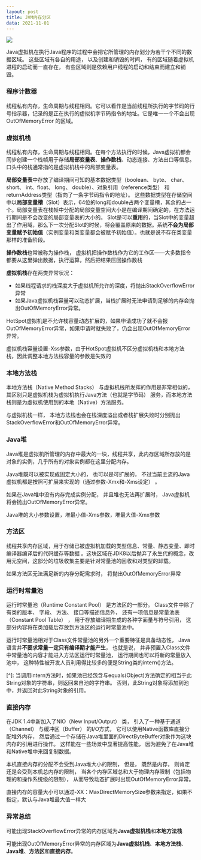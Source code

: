 ```yaml
---
layout: post
title: JVM内存分区
data: 2021-11-01
---
```




![](https://gitee.com/wecouldwin/blog-imag/raw/master/img/%E8%BF%90%E8%A1%8C%E6%97%B6%E6%95%B0%E6%8D%AE%E5%8C%BA%E5%9F%9F.png)



Java虚拟机在执行Java程序的过程中会把它所管理的内存划分为若干个不同的数据区域。 这些区域有各自的用途， 以及创建和销毁的时间， 有的区域随着虚拟机进程的启动而一直存在， 有些区域则是依赖用户线程的启动和结束而建立和销毁。   



### 程序计数器

线程私有内存，生命周期与线程相同。它可以看作是当前线程所执行的字节码的行号指示器，记录的是正在执行的虚拟机字节码指令的地址。它是唯一一个不会出现OutOfMemoryError 的区域。



### 虚拟机栈

线程私有内存，生命周期与线程相同。在每个方法执行的时候，Java虚拟机都会同步创建一个栈帧用于存储**局部变量表**、**操作数栈**、动态连接、方法出口等信息。口头中的栈通常指的是虚拟机栈中的局部变量表。

**局部变量表**中存放了编译期间可知的基本数据类型（boolean、 byte、 char、 short、 int、float、 long、 double）、对象引用（reference类型） 和returnAddress类型（指向了一条字节码指令的地址）。  这些数据类型在存储空间中以**局部变量槽**（Slot）表示，64位的long和double占两个变量槽，其余的占一个。局部变量表在栈帧中分配的局部变量空间大小是在编译期间确定的，在方法运行期间是不会改变的局部变量表的大小的。 Slot是可以**重用**的，当Slot中的变量超出了作用域，那么下一次分配Slot的时候，将会覆盖原来的数据。系统**不会为局部变量赋予初始值**（实例变量和类变量都会被赋予初始值）。也就是说不存在类变量那样的准备阶段。

**操作数栈**也常被称为操作栈， 虚拟机把操作数栈作为它的工作区——大多数指令都要从这里弹出数据，执行运算，然后把结果压回操作数栈



**虚拟机栈**存在两类异常状况：

- 如果线程请求的栈深度大于虚拟机所允许的深度，将抛出StackOverflowError异常  
- 如果Java虚拟机栈容量可以动态扩展，当栈扩展时无法申请到足够的内存会抛出OutOfMemoryError异常。  

HotSpot虚拟机是不允许栈容量动态扩展的，如果申请成功了就不会报OutOfMemoryError异常，如果申请时就失败了，仍会出现OutOfMemoryError异常。

虚拟机栈容量设置-Xss参数，由于HotSpot虚拟机不区分虚拟机栈和本地方法栈，因此调整本地方法栈容量的参数是失效的



### 本地方法栈

本地方法栈（Native Method Stacks） 与虚拟机栈所发挥的作用是非常相似的，其区别只是虚拟机栈为虚拟机执行Java方法（也就是字节码） 服务，而本地方法栈则是为虚拟机使用到的本地（Native）方法服务。  

与虚拟机栈一样， 本地方法栈也会在栈深度溢出或者栈扩展失败时分别抛出StackOverflowError和OutOfMemoryError异常。  



### Java堆

Java堆是虚拟机所管理的内存中最大的一块，线程共享，此内存区域所存放的是对象的实例，几乎所有的对象实例都在这里分配内存。

Java堆既可以被实现成固定大小的， 也可以是可扩展的， 不过当前主流的Java虚拟机都是按照可扩展来实现的（通过参数-Xmx和-Xms设定） 。

如果在Java堆中没有内存完成实例分配， 并且堆也无法再扩展时， Java虚拟机将会抛出OutOfMemoryError异常。  

Java堆的大小参数设置，堆最小值-Xms参数，堆最大值-Xmx参数



### 方法区

线程共享内存区域，用于存储已被虚拟机加载的类型信息、常量、静态变量、即时编译器编译后的代码缓存等数据 。这块区域在JDK8以后抛弃了永生代的概念，改用元空间，这部分的垃圾收集主要是针对常量池的回收和对类型的卸载。

如果方法区无法满足新的内存分配需求时， 将抛出OutOfMemoryError异常  



### 运行时常量池

运行时常量池（Runtime Constant Pool） 是方法区的一部分。  Class文件中除了有类的版本、 字段、 方法、 接口等描述信息外， 还有一项信息是常量池表（Constant Pool Table） ，   用于存放编译期生成的各种字面量与符号引用， 这部分内容将在类加载后存放到方法区的运行时常量池中。  

运行时常量池相对于Class文件常量池的另外一个重要特征是具备动态性， Java语言并**不要求常量一定只有编译期才能产生**， 也就是说， 并非预置入Class文件中常量池的内容才能进入方法区运行时常量池， 运行期间也可以将新的常量放入池中， 这种特性被开发人员利用得比较多的便是String类的intern()方法。  

[^]: 当调用intern方法时，如果池已经包含与equals(Object)方法确定的相当于此String对象的字符串，则返回来自池的字符串。 否则，此String对象将添加到池中，并返回对此String对象的引用。



### 直接内存

在JDK 1.4中新加入了NIO（New Input/Output） 类， 引入了一种基于通道（Channel） 与缓冲区（Buffer） 的I/O方式， 它可以使用Native函数库直接分配堆外内存， 然后通过一个存储在Java堆里面的DirectByteBuffer对象作为这块内存的引用进行操作。 这样能在一些场景中显著提高性能， 因为避免了在Java堆和Native堆中来回复制数据。  

本机直接内存的分配不会受到Java堆大小的限制， 但是， 既然是内存， 则肯定还是会受到本机总内存的限制， 当各个内存区域总和大于物理内存限制（包括物理的和操作系统级的限制）， 从而导致动态扩展时出现OutOfMemoryError异常。  

直接内存的容量大小可以通过-XX：MaxDirectMemorySize参数来指定，如果不指定，默认与Java堆最大值一样大



### 异常总结

可能出现StackOverflowError异常的内存区域为**Java虚拟机栈**和**本地方法栈**

可能出现OutOfMemoryError异常的内存区域为**Java虚拟机栈**、**本地方法栈**、**Java堆**、**方法区**和**直接内存**。